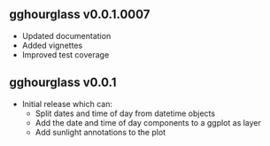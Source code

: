gghourglass v0.0.1.0007
-------------

  * Updated documentation
  * Added vignettes
  * Improved test coverage

gghourglass v0.0.1
-------------

  * Initial release which can:
    * Split dates and time of day from datetime objects
    * Add the date and time of day components to a ggplot as layer
    * Add sunlight annotations to the plot
